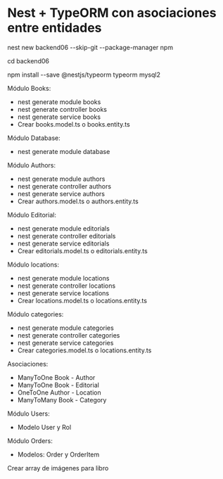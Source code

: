 

# Nest + TypeORM con asociaciones entre entidades

nest new backend06 --skip-git --package-manager npm

cd backend06

npm install --save @nestjs/typeorm typeorm mysql2


Módulo Books:
* nest generate module books
* nest generate controller books
* nest generate service books
* Crear books.model.ts o books.entity.ts


Módulo Database: 
* nest generate module database


Módulo Authors:
* nest generate module authors
* nest generate controller authors
* nest generate service authors
* Crear authors.model.ts o authors.entity.ts

Módulo Editorial:
* nest generate module editorials
* nest generate controller editorials
* nest generate service editorials
* Crear editorials.model.ts o editorials.entity.ts

Módulo locations:
* nest generate module locations
* nest generate controller locations
* nest generate service locations
* Crear locations.model.ts o locations.entity.ts

Módulo categories:
* nest generate module categories
* nest generate controller categories
* nest generate service categories
* Crear categories.model.ts o locations.entity.ts


Asociaciones:
* ManyToOne Book - Author
* ManyToOne Book - Editorial
* OneToOne Author - Location
* ManyToMany Book - Category



Módulo Users:
* Modelo User y Rol

Módulo Orders:
* Modelos: Order y OrderItem

Crear array de imágenes para libro
